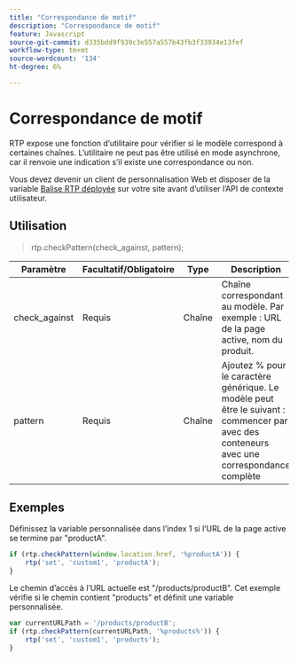 ```yaml
---
title: "Correspondance de motif"
description: "Correspondance de motif"
feature: Javascript
source-git-commit: d335bdd9f939c3e557a557b43fb3f33934e13fef
workflow-type: tm+mt
source-wordcount: '134'
ht-degree: 6%

---
```



# Correspondance de motif

RTP expose une fonction d’utilitaire pour vérifier si le modèle correspond à certaines chaînes. L’utilitaire ne peut pas être utilisé en mode asynchrone, car il renvoie une indication s’il existe une correspondance ou non.

Vous devez devenir un client de personnalisation Web et disposer de la variable [Balise RTP déployée](https://experienceleague.adobe.com/en/docs/marketo/using/product-docs/web-personalization/rtp-tag-implementation/deploy-the-rtp-javascript) sur votre site avant d’utiliser l’API de contexte utilisateur.

## Utilisation

> rtp.checkPattern(check_against, pattern);

| Paramètre | Facultatif/Obligatoire | Type | Description |
|---|---|---|---|
| check_against | Requis | Chaîne | Chaîne correspondant au modèle. Par exemple : URL de la page active, nom du produit. |
| pattern | Requis | Chaîne | Ajoutez % pour le caractère générique. Le modèle peut être le suivant : commencer par avec des conteneurs avec une correspondance complète |


## Exemples

Définissez la variable personnalisée dans l’index 1 si l’URL de la page active se termine par &quot;productA&quot;.

```javascript
if (rtp.checkPattern(window.location.href, '%productA')) {
    rtp('set', 'custom1', 'productA');
}
```

Le chemin d’accès à l’URL actuelle est &quot;/products/productB&quot;. Cet exemple vérifie si le chemin contient &quot;products&quot; et définit une variable personnalisée.

```javascript
var currentURLPath = '/products/productB';
if (rtp.checkPattern(currentURLPath, '%products%')) {
    rtp('set', 'custom1', 'products');
}
```
